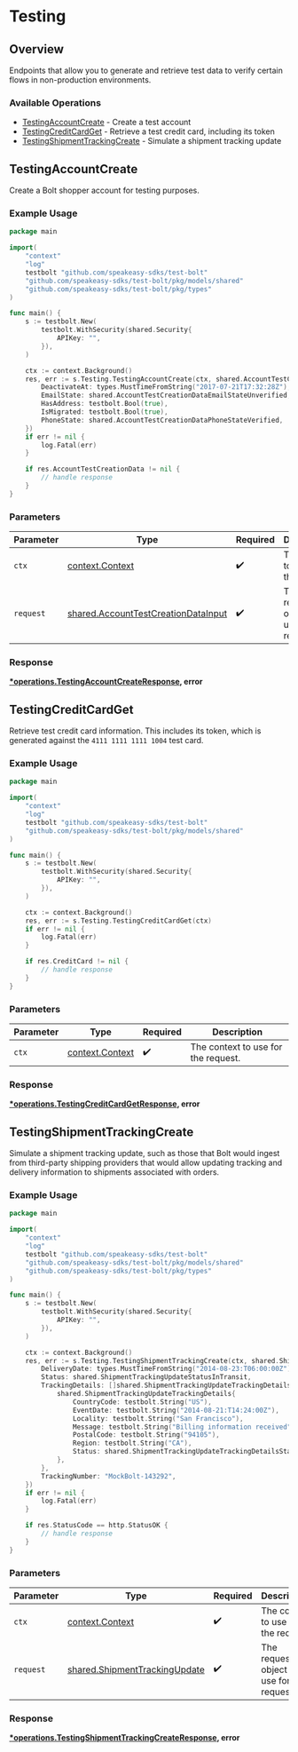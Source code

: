 # Testing

## Overview

Endpoints that allow you to generate and retrieve test data to verify certain
flows in non-production environments.


### Available Operations

* [TestingAccountCreate](#testingaccountcreate) - Create a test account
* [TestingCreditCardGet](#testingcreditcardget) - Retrieve a test credit card, including its token
* [TestingShipmentTrackingCreate](#testingshipmenttrackingcreate) - Simulate a shipment tracking update

## TestingAccountCreate

Create a Bolt shopper account for testing purposes.


### Example Usage

```go
package main

import(
	"context"
	"log"
	testbolt "github.com/speakeasy-sdks/test-bolt"
	"github.com/speakeasy-sdks/test-bolt/pkg/models/shared"
	"github.com/speakeasy-sdks/test-bolt/pkg/types"
)

func main() {
    s := testbolt.New(
        testbolt.WithSecurity(shared.Security{
            APIKey: "",
        }),
    )

    ctx := context.Background()
    res, err := s.Testing.TestingAccountCreate(ctx, shared.AccountTestCreationDataInput{
        DeactivateAt: types.MustTimeFromString("2017-07-21T17:32:28Z"),
        EmailState: shared.AccountTestCreationDataEmailStateUnverified,
        HasAddress: testbolt.Bool(true),
        IsMigrated: testbolt.Bool(true),
        PhoneState: shared.AccountTestCreationDataPhoneStateVerified,
    })
    if err != nil {
        log.Fatal(err)
    }

    if res.AccountTestCreationData != nil {
        // handle response
    }
}
```

### Parameters

| Parameter                                                                                  | Type                                                                                       | Required                                                                                   | Description                                                                                |
| ------------------------------------------------------------------------------------------ | ------------------------------------------------------------------------------------------ | ------------------------------------------------------------------------------------------ | ------------------------------------------------------------------------------------------ |
| `ctx`                                                                                      | [context.Context](https://pkg.go.dev/context#Context)                                      | :heavy_check_mark:                                                                         | The context to use for the request.                                                        |
| `request`                                                                                  | [shared.AccountTestCreationDataInput](../../models/shared/accounttestcreationdatainput.md) | :heavy_check_mark:                                                                         | The request object to use for the request.                                                 |


### Response

**[*operations.TestingAccountCreateResponse](../../models/operations/testingaccountcreateresponse.md), error**


## TestingCreditCardGet

Retrieve test credit card information. This includes its token, which is
generated against the `4111 1111 1111 1004` test card.


### Example Usage

```go
package main

import(
	"context"
	"log"
	testbolt "github.com/speakeasy-sdks/test-bolt"
	"github.com/speakeasy-sdks/test-bolt/pkg/models/shared"
)

func main() {
    s := testbolt.New(
        testbolt.WithSecurity(shared.Security{
            APIKey: "",
        }),
    )

    ctx := context.Background()
    res, err := s.Testing.TestingCreditCardGet(ctx)
    if err != nil {
        log.Fatal(err)
    }

    if res.CreditCard != nil {
        // handle response
    }
}
```

### Parameters

| Parameter                                             | Type                                                  | Required                                              | Description                                           |
| ----------------------------------------------------- | ----------------------------------------------------- | ----------------------------------------------------- | ----------------------------------------------------- |
| `ctx`                                                 | [context.Context](https://pkg.go.dev/context#Context) | :heavy_check_mark:                                    | The context to use for the request.                   |


### Response

**[*operations.TestingCreditCardGetResponse](../../models/operations/testingcreditcardgetresponse.md), error**


## TestingShipmentTrackingCreate

Simulate a shipment tracking update, such as those that Bolt would ingest from
third-party shipping providers that would allow updating tracking and delivery
information to shipments associated with orders.


### Example Usage

```go
package main

import(
	"context"
	"log"
	testbolt "github.com/speakeasy-sdks/test-bolt"
	"github.com/speakeasy-sdks/test-bolt/pkg/models/shared"
	"github.com/speakeasy-sdks/test-bolt/pkg/types"
)

func main() {
    s := testbolt.New(
        testbolt.WithSecurity(shared.Security{
            APIKey: "",
        }),
    )

    ctx := context.Background()
    res, err := s.Testing.TestingShipmentTrackingCreate(ctx, shared.ShipmentTrackingUpdate{
        DeliveryDate: types.MustTimeFromString("2014-08-23:T06:00:00Z"),
        Status: shared.ShipmentTrackingUpdateStatusInTransit,
        TrackingDetails: []shared.ShipmentTrackingUpdateTrackingDetails{
            shared.ShipmentTrackingUpdateTrackingDetails{
                CountryCode: testbolt.String("US"),
                EventDate: testbolt.String("2014-08-21:T14:24:00Z"),
                Locality: testbolt.String("San Francisco"),
                Message: testbolt.String("Billing information received"),
                PostalCode: testbolt.String("94105"),
                Region: testbolt.String("CA"),
                Status: shared.ShipmentTrackingUpdateTrackingDetailsStatusPreTransit.ToPointer(),
            },
        },
        TrackingNumber: "MockBolt-143292",
    })
    if err != nil {
        log.Fatal(err)
    }

    if res.StatusCode == http.StatusOK {
        // handle response
    }
}
```

### Parameters

| Parameter                                                                      | Type                                                                           | Required                                                                       | Description                                                                    |
| ------------------------------------------------------------------------------ | ------------------------------------------------------------------------------ | ------------------------------------------------------------------------------ | ------------------------------------------------------------------------------ |
| `ctx`                                                                          | [context.Context](https://pkg.go.dev/context#Context)                          | :heavy_check_mark:                                                             | The context to use for the request.                                            |
| `request`                                                                      | [shared.ShipmentTrackingUpdate](../../models/shared/shipmenttrackingupdate.md) | :heavy_check_mark:                                                             | The request object to use for the request.                                     |


### Response

**[*operations.TestingShipmentTrackingCreateResponse](../../models/operations/testingshipmenttrackingcreateresponse.md), error**

